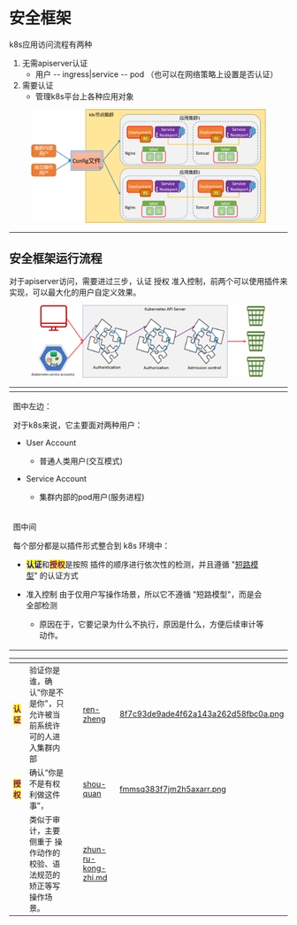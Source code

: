 # 安全框架

k8s应用访问流程有两种

1. 无需apiserver认证 &#x20;
   * 用户 -- ingress|service -- pod （也可以在网络策略上设置是否认证）
2. 需要认证
   * 管理k8s平台上各种应用对象

<figure><img src="../../../.gitbook/assets/image (5).png" alt=""><figcaption></figcaption></figure>

***

## 安全框架运行流程

对于apiserver访问，需要进过三步，认证 授权 准入控制，前两个可以使用插件来实现，可以最大化的用户自定义效果。

<figure><img src="../../../.gitbook/assets/image (7).png" alt=""><figcaption></figcaption></figure>

<table data-card-size="large" data-column-title-hidden data-view="cards" data-full-width="false"><thead><tr><th></th><th data-hidden></th><th data-hidden></th></tr></thead><tbody><tr><td><p>图中左边：</p><p>对于k8s来说，它主要面对两种用户： </p><ul><li><p> User Account </p><ul><li>普通人类用户(交互模式)</li></ul></li><li><p>Service Account</p><ul><li>集群内部的pod用户(服务进程)</li></ul></li></ul></td><td></td><td></td></tr><tr><td><p>图中间</p><p>每个部分都是以插件形式整合到 k8s 环境中： </p><ul><li><mark style="color:blue;"><strong>认证</strong></mark>和<mark style="color:purple;"><strong>授权</strong></mark>是按照 插件的顺序进行依次性的检测，并且遵循 "<a data-footnote-ref href="#user-content-fn-1">短路模型</a>" 的认证方式</li><li><p>准入控制 由于仅用户写操作场景，所以它不遵循 "短路模型"，而是会全部检测 </p><ul><li>原因在于，它要记录为什么不执行，原因是什么，方便后续审计等动作。</li></ul></li></ul></td><td></td><td></td></tr></tbody></table>

<table data-card-size="large" data-view="cards"><thead><tr><th></th><th></th><th data-hidden></th><th data-hidden data-card-target data-type="content-ref"></th><th data-hidden data-card-cover data-type="files"></th></tr></thead><tbody><tr><td><mark style="color:purple;"><strong>认证</strong></mark> </td><td>验证你是谁，确认“你是不是你"，只允许被当前系统许可的人进入集群内部</td><td></td><td><a href="ren-zheng/">ren-zheng</a></td><td><a href="../../../.gitbook/assets/8f7c93de9ade4f62a143a262d58fbc0a.png">8f7c93de9ade4f62a143a262d58fbc0a.png</a></td></tr><tr><td><mark style="color:purple;"><strong>授权</strong></mark></td><td>确认“你是不是有权利做这件事”，</td><td></td><td><a href="shou-quan/">shou-quan</a></td><td><a href="../../../.gitbook/assets/fmmsq383f7jm2h5axarr.png">fmmsq383f7jm2h5axarr.png</a></td></tr><tr><td></td><td>类似于审计，主要侧重于 操作动作的校验、语法规范的矫正等写操作场景。</td><td></td><td><a href="zhun-ru-kong-zhi.md">zhun-ru-kong-zhi.md</a></td><td></td></tr></tbody></table>

[^1]: 失败的时候，到此结束,后续的规则不会进行
